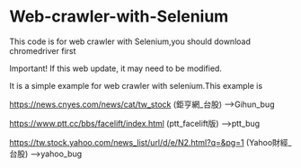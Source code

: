 # Web-crawler-with-Selenium
This code is for web crawler with Selenium,you should download chromedriver first

Important! If this web update, it may need to be modified.

It is a simple example for web crawler with selenium.This example is 

https://news.cnyes.com/news/cat/tw_stock  (鉅亨網_台股) -->Gihun_bug



https://www.ptt.cc/bbs/facelift/index.html  (ptt_facelift版) -->ptt_bug


https://tw.stock.yahoo.com/news_list/url/d/e/N2.html?q=&pg=1 (Yahoo財經_台股) -->yahoo_bug
